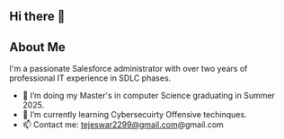 ## Hi there 👋

## About Me
I'm a passionate Salesforce administrator with over two years of professional IT experience in SDLC phases.

- 🔭 I’m doing my Master's in computer Science graduating in Summer 2025.
- 🌱 I’m currently learning Cybersecuirty Offensive techinques.
- 📫 Contact me: tejeswar2299@gmail.com@gmail.com
